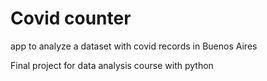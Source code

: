 # Covid counter

app to analyze a dataset with covid records in Buenos Aires

Final project for data analysis course with python
